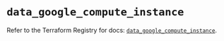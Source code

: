 # `data_google_compute_instance`

Refer to the Terraform Registry for docs: [`data_google_compute_instance`](https://registry.terraform.io/providers/hashicorp/google/6.16.0/docs/data-sources/compute_instance).
